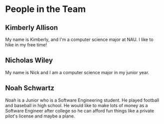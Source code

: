 
# People in the Team


## Kimberly Allison

My name is Kimberly, and I'm a computer science major at NAU. I like to hike in my free time!

## Nicholas Wiley
My name is Nick and I am a computer science major in my junior year.

## Noah Schwartz
Noah is a Junior who is a Software Engineering student. He played football and baseball in high school. He would like to make lots of money as a Software Engineer after college so he can afford fun things like a private pilot's license and maybe a plane.
